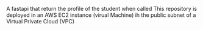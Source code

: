 A fastapi that return the profile of the student when called
This repository is deployed in an AWS EC2 instance (virual Machine) ih the public subnet of a Virtual Private Cloud (VPC)
